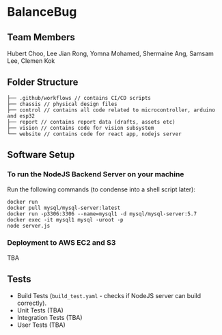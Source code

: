 # BalanceBug

## Team Members

Hubert Choo, Lee Jian Rong, Yomna Mohamed, Shermaine Ang, Samsam Lee, Clemen Kok

## Folder Structure

```
├── .github/workflows // contains CI/CD scripts
├── chassis // physical design files
├── control // contains all code related to microcontroller, arduino and esp32
├── report // contains report data (drafts, assets etc)
├── vision // contains code for vision subsystem
└── website // contains code for react app, nodejs server
```

## Software Setup

### To run the NodeJS Backend Server on your machine

Run the following commands (to condense into a shell script later):

```
docker run
docker pull mysql/mysql-server:latest
docker run -p3306:3306 --name=mysql1 -d mysql/mysql-server:5.7
docker exec -it mysql1 mysql -uroot -p
node server.js
```  

### Deployment to AWS EC2 and S3

TBA  

## Tests

- Build Tests (`build_test.yaml` - checks if NodeJS server can build correctly).
- Unit Tests (TBA)
- Integration Tests (TBA)
- User Tests (TBA)